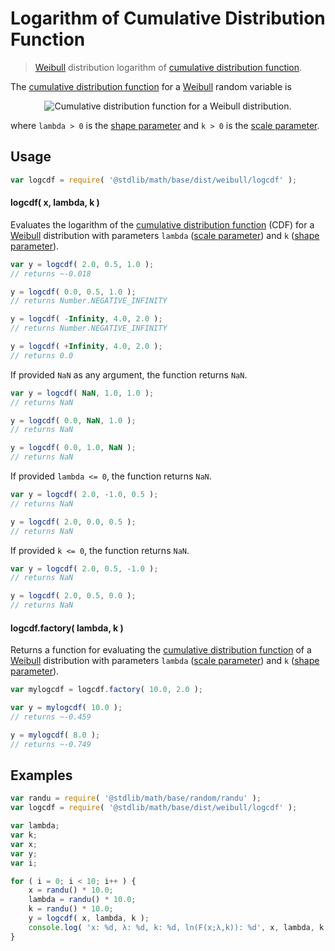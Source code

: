 Logarithm of Cumulative Distribution Function
===

> [Weibull][weibull] distribution logarithm of [cumulative distribution function][cdf].

<!-- <intro> -->

The [cumulative distribution function][cdf] for a [Weibull][weibull] random variable is

<!-- <equation class="equation" label="eq:cdf" align="center" rawF(x;\lambda, k) =\begin{cases}1- e^{-(x/\lambda)^k} &amp; x\geq0\\ 0 &amp; x<0\end{cases}" alt="Cumulative distribution function for a Weibull distribution."> -->

<div class="equation" align="center" data-raw-text="F(x;\lambda, k) =\begin{cases}1- e^{-(x/\lambda)^k} &amp; x\geq0\\ 0 &amp; x<0\end{cases}" data-equation="eq:cdf">
    <img src="" alt="Cumulative distribution function for a Weibull distribution.">
    <br>
</div>

<!-- </equation> -->

where `lambda > 0` is the [shape parameter][shape] and `k > 0` is the [scale parameter][scale].

<!-- </intro> -->

<!-- <usage> -->

## Usage
``` javascript
var logcdf = require( '@stdlib/math/base/dist/weibull/logcdf' );
```

#### logcdf( x, lambda, k )

Evaluates the logarithm of the [cumulative distribution function][cdf] (CDF) for a [Weibull][weibull] distribution with parameters `lambda` ([scale parameter][scale]) and `k` ([shape parameter][shape]).


``` javascript
var y = logcdf( 2.0, 0.5, 1.0 );
// returns ~-0.018

y = logcdf( 0.0, 0.5, 1.0 );
// returns Number.NEGATIVE_INFINITY

y = logcdf( -Infinity, 4.0, 2.0 );
// returns Number.NEGATIVE_INFINITY

y = logcdf( +Infinity, 4.0, 2.0 );
// returns 0.0
```

If provided `NaN` as any argument, the function returns `NaN`.

``` javascript
var y = logcdf( NaN, 1.0, 1.0 );
// returns NaN

y = logcdf( 0.0, NaN, 1.0 );
// returns NaN

y = logcdf( 0.0, 1.0, NaN );
// returns NaN
```

If provided `lambda <= 0`, the function returns `NaN`.

``` javascript
var y = logcdf( 2.0, -1.0, 0.5 );
// returns NaN

y = logcdf( 2.0, 0.0, 0.5 );
// returns NaN
```

If provided `k <= 0`, the function returns `NaN`.

``` javascript
var y = logcdf( 2.0, 0.5, -1.0 );
// returns NaN

y = logcdf( 2.0, 0.5, 0.0 );
// returns NaN
```

#### logcdf.factory( lambda, k )

Returns a function for evaluating the [cumulative distribution function][cdf] of a [Weibull][weibull] distribution with parameters `lambda` ([scale parameter][scale]) and `k` ([shape parameter][shape]).

``` javascript
var mylogcdf = logcdf.factory( 10.0, 2.0 );

var y = mylogcdf( 10.0 );
// returns ~-0.459

y = mylogcdf( 8.0 );
// returns ~-0.749
```

<!-- </usage> -->

<!-- <examples> -->

## Examples

``` javascript
var randu = require( '@stdlib/math/base/random/randu' );
var logcdf = require( '@stdlib/math/base/dist/weibull/logcdf' );

var lambda;
var k;
var x;
var y;
var i;

for ( i = 0; i < 10; i++ ) {
    x = randu() * 10.0;
    lambda = randu() * 10.0;
    k = randu() * 10.0;
    y = logcdf( x, lambda, k );
    console.log( 'x: %d, λ: %d, k: %d, ln(F(x;λ,k)): %d', x, lambda, k, y );
}
```

<!-- </examples> -->


<!-- <links> -->

[cdf]: https://en.wikipedia.org/wiki/Cumulative_distribution_function
[weibull]: https://en.wikipedia.org/wiki/Weibull_distribution
[shape]: https://en.wikipedia.org/wiki/Shape_parameter
[scale]: https://en.wikipedia.org/wiki/Scale_parameter

<!-- </links> -->
